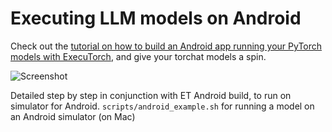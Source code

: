 # Executing LLM models on Android

Check out the [tutorial on how to build an Android app running your
PyTorch models with
ExecuTorch](https://pytorch.org/executorch/main/llm/llama-demo-android.html),
and give your torchat models a spin.

![Screenshot](https://pytorch.org/executorch/main/_static/img/android_llama_app.png "Android app running Llama model")

Detailed step by step in conjunction with ET Android build, to run on
simulator for Android. `scripts/android_example.sh` for running a
model on an Android simulator (on Mac)